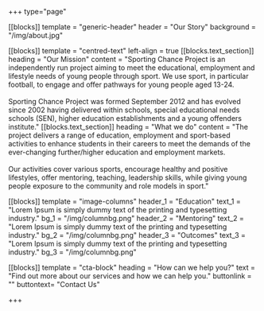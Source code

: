 +++
type="page"

[[blocks]]
template = "generic-header"
header = "Our Story"
background = "/img/about.jpg"


[[blocks]]
template = "centred-text"
left-align = true
    [[blocks.text_section]]
    heading = "Our Mission"
    content = "Sporting Chance Project is an independently run project aiming to meet the educational, employment and lifestyle needs of young people through sport. We use sport, in particular football, to engage and offer pathways for young people aged 13-24.<br/><br/>Sporting Chance Project was formed September 2012 and has evolved since 2002 having delivered within schools, special educational needs schools (SEN), higher education establishments and a young offenders institute."
    [[blocks.text_section]]
    heading = "What we do"
    content = "The project delivers a range of education, employment and sport-based activities to enhance students in their careers to meet the demands of the ever-changing further/higher education and employment markets.<br/><br/>Our activities cover various sports, encourage healthy and positive lifestyles, offer mentoring, teaching, leadership skills, while giving young people exposure to the community and role models in sport."

[[blocks]]
template = "image-columns"
header_1 = "Education"
text_1 = "Lorem Ipsum is simply dummy text of the printing and typesetting industry."
bg_1 = "/img/columnbg.png"
header_2 = "Mentoring"
text_2 = "Lorem Ipsum is simply dummy text of the printing and typesetting industry."
bg_2 = "/img/columnbg.png"
header_3 = "Outcomes"
text_3 = "Lorem Ipsum is simply dummy text of the printing and typesetting industry."
bg_3 = "/img/columnbg.png"

[[blocks]]
template = "cta-block"
heading = "How can we help you?"
text = "Find out more about our services and how we can help you."
buttonlink = ""
buttontext= "Contact Us"



+++